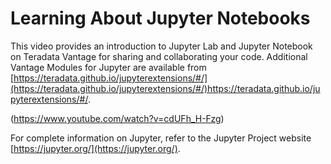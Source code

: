 # Learning About Jupyter Notebooks

This video provides an introduction to Jupyter Lab and Jupyter Notebook on Teradata Vantage for sharing and collaborating your code. Additional Vantage Modules for Jupyter are available from 
[https://teradata.github.io/jupyterextensions/#/](https://teradata.github.io/jupyterextensions/#/)https://teradata.github.io/jupyterextensions/#/.

(https://www.youtube.com/watch?v=cdUFh_H-Fzg)

For complete information on Jupyter, refer to the Jupyter Project website
[https://jupyter.org/](https://jupyter.org/).